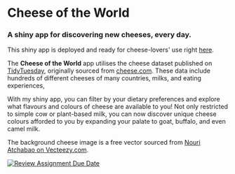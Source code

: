 # Cheese of the World

### A shiny app for discovering new cheeses, every day.

This shiny app is deployed and ready for cheese-lovers' use right [here](https://iporter-ubc.shinyapps.io/assignment-b3-iporter-16/).

The **Cheese of the World** app utilises the cheese dataset published on [TidyTuesday](https://github.com/rfordatascience/tidytuesday/blob/master/data/2024/2024-06-04/readme.md), originally sourced from [cheese.com](cheese.com). These data include hundreds of different cheeses of many countries, milks, and eating experiences,

With my shiny app, you can filter by your dietary preferences and explore what flavours and colours of cheese are available to you! Not only restricted to simple cow or plant-based milk, you can now discover unique cheese colours afforded to you by expanding your palate to goat, buffalo, and even camel milk.

The background cheese image is a free vector sourced from [Nouri Atchabao on Vecteezy.com](https://www.vecteezy.com/vector-art/94524-free-cheese-seamless-vector).

[![Review Assignment Due Date](https://classroom.github.com/assets/deadline-readme-button-22041afd0340ce965d47ae6ef1cefeee28c7c493a6346c4f15d667ab976d596c.svg)](https://classroom.github.com/a/_WsouPuM)
